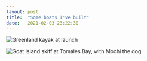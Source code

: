 ```yaml
---
layout: post
title:  "Some boats I've built"
date:   2021-02-03 23:22:30
---
```


![Greenland kayak at launch](https://smallboats.github.io/img/kayak_launch.jpeg)

![Goat Island skiff at Tomales Bay, with Mochi the dog](https://smallboats.github.io/img/ghnm_tomales.jpeg)
